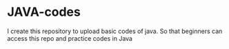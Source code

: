 # JAVA-codes
I create this repository to upload basic codes of java. So that beginners can access this repo and practice codes in Java
